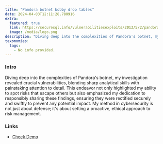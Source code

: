 ```yaml
---
title: "Pandora botnet bobby drop tables"
date: 2024-04-03T12:11:28.780916
extra:
  featured: true
  link: https://securesql.info/vulnerabilitiesexploits/2013/5/2/pandora-ddos-botnet-0days
  image: /media/logo.png
description: "Diving deep into the complexities of Pandora's botnet, my investigation revealed crucial vulnerabilities, blending sharp analytical skills with painstaking attention to detail. This endeavor not only highlighted my ability to spot risks that escape others but also emphasized my dedication to responsibly sharing these findings, ensuring they were rectified securely and swiftly to prevent any potential impact. My method in cybersecurity is not just about defense; it's about setting a proactive, ethical approach to risk management."
taxonomies:
  tags:
    - No info provided.
---
```

### Intro

Diving deep into the complexities of Pandora's botnet, my investigation revealed crucial vulnerabilities, blending sharp analytical skills with painstaking attention to detail. This endeavor not only highlighted my ability to spot risks that escape others but also emphasized my dedication to responsibly sharing these findings, ensuring they were rectified securely and swiftly to prevent any potential impact. My method in cybersecurity is not just about defense; it's about setting a proactive, ethical approach to risk management.

### Links

- [Check Demo](https://securesql.info/vulnerabilitiesexploits/2013/5/2/pandora-ddos-botnet-0days)
